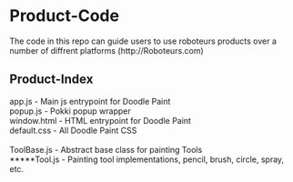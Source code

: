 <h1>Product-Code</h1>
The code in this repo can guide users to use roboteurs products over a number of diffrent platforms
(http://Roboteurs.com)
 
<h2>Product-Index</h2>
app.js - Main js entrypoint for Doodle Paint<br />
popup.js - Pokki popup wrapper<br />
window.html - HTML entrypoint for Doodle Paint<br />
default.css - All Doodle Paint CSS<br />
<br />
ToolBase.js - Abstract base class for painting Tools<br />
*****Tool.js - Painting tool implementations, pencil, brush, circle, spray, etc.<br />
